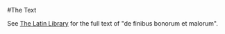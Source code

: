 #The Text

See [The Latin Library](http://www.thelatinlibrary.com/cicero/fin1.shtml) 
for the full text of "de finibus bonorum et malorum".
